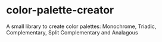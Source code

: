 color-palette-creator
=====================

A small library to create color palettes: Monochrome, Triadic, Complementary, Split Complementary and Analagous
